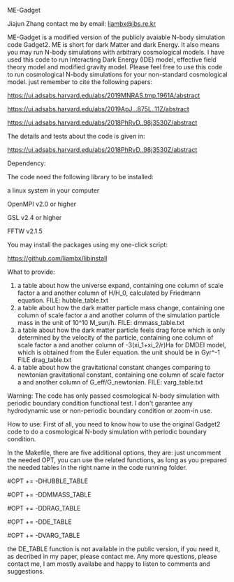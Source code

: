 ME-Gadget

Jiajun Zhang
contact me by email: liambx@ibs.re.kr

ME-Gadget is a modified version of the publicly avaiable N-body simulation code Gadget2.
ME is short for dark Matter and dark Energy.
It also means you may run N-body simulations with arbitrary cosmological models.
I have used this code to run Interacting Dark Energy (IDE) model, effective field theory model and modified gravity model.
Please feel free to use this code to run cosmological N-body simulations for your non-standard cosmological model.
just remember to cite the following papers:

https://ui.adsabs.harvard.edu/abs/2019MNRAS.tmp.1961A/abstract

https://ui.adsabs.harvard.edu/abs/2019ApJ...875L..11Z/abstract

https://ui.adsabs.harvard.edu/abs/2018PhRvD..98j3530Z/abstract

The details and tests about the code is given in:

https://ui.adsabs.harvard.edu/abs/2018PhRvD..98j3530Z/abstract

Dependency:

The code need the following library to be installed:

a linux system in your computer

OpenMPI v2.0 or higher

GSL v2.4 or higher

FFTW v2.1.5

You may install the packages using my one-click script:

https://github.com/liambx/libinstall


What to provide:
1. a table about how the universe expand, containing one column of scale factor a and another column of H/H_0, calculated by Friedmann equation. FILE: hubble_table.txt
2. a table about how the dark matter particle mass change, containing one column of scale factor a and another column of the simulation particle mass in the unit of 10^10 M_sun/h. FILE: dmmass_table.txt
3. a table about how the dark matter particle feels drag force which is only determined by the velocity of the particle, containing one column of scale factor a and another column of -3(xi_1+xi_2/r)Ha for DMDEI model, which is obtained from the Euler equation. the unit should be in Gyr^-1 FILE drag_table.txt
4. a table about how the gravitational constant changes comparing to newtonian gravitational constant, containing one column of scale factor a and another column of G_eff/G_newtonian. FILE: varg_table.txt 

Warning:
The code has only passed cosmological N-body simulation with periodic boundary condition functional test.
I don't garantee any hydrodynamic use or non-periodic boundary condition or zoom-in use.

How to use:
First of all, you need to know how to use the original Gadget2 code to do a cosmological N-body simulation with periodic boundary condition.

In the Makefile, there are five additional options, they are:
just uncomment the needed OPT, you can use the related functions, as long as you prepared the needed tables in the right name in the code running folder.

#OPT   +=  -DHUBBLE_TABLE 

#OPT   +=  -DDMMASS_TABLE 

#OPT   +=  -DDRAG_TABLE

#OPT   +=  -DDE_TABLE 

#OPT   +=  -DVARG_TABLE 

the DE_TABLE function is not available in the public version, if you need it, as decribed in my paper, please contact me.
Any more questions, please contact me, I am mostly availabe and happy to listen to comments and suggestions.

